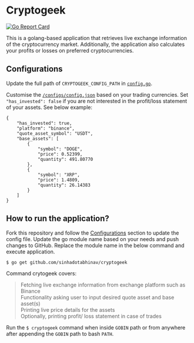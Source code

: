 # Cryptogeek

[![Go Report Card](https://goreportcard.com/badge/github.com/sinhadotabhinav/cryptogeek)](https://goreportcard.com/report/github.com/sinhadotabhinav/cryptogeek)

This is a golang-based application that retrieves live exchange information of the cryptocurrency market. Additionally, the application also calculates your profits or losses on preferred cryptocurrencies.

## Configurations

Update the full path of `CRYPTOGEEK_CONFIG_PATH` in [`config.go`](https://github.com/sinhadotabhinav/cryptogeek/blob/master/cmd/cryptogeek/config.go#L26).

Customise the [`/configs/config.json`](https://github.com/sinhadotabhinav/cryptogeek/blob/master/configs/config.json) based on your trading currencies. Set `"has_invested": false` if you are not interested in the profit/loss statement of your assets.
 See below example:

```
{
	"has_invested": true,
	"platform": "binance",
	"quote_asset_symbol": "USDT",
	"base_assets": [
		{
			"symbol": "DOGE",
			"price": 0.52399,
			"quantity": 491.80770
		},
		{
			"symbol": "XRP",
			"price": 1.4809,
			"quantity": 26.14383
		}
	]
}
```

## How to run the application?

Fork this repository and follow the [Configurations](#configurations) section to update the config file. Update the go module name based on your needs and push changes to GitHub. Replace the module name in the below command and execute application.

```
$ go get github.com/sinhadotabhinav/cryptogeek
```

Command crytogeek covers:
>Fetching live exchange information from exchange platform such as Binance\
Functionality asking user to input desired quote asset and base asset(s)\
Printing live price details for the assets\
Optionally, printing profit/ loss statement in case of trades

Run the `$ cryptogeek` command when inside `GOBIN` path or from anywhere after appending the `GOBIN` path to bash `PATH`.
